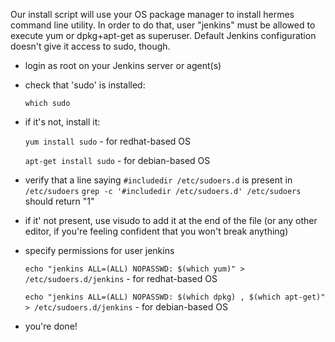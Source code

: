 Our install script will use your OS package manager to install hermes command line utility. In order to do that, user "jenkins" must be allowed to execute yum or dpkg+apt-get as superuser.
Default Jenkins configuration doesn't give it access to sudo, though.

* login as root on your Jenkins server or agent(s)
* check that 'sudo' is installed: 
	
	`which sudo`
* if it's not, install it:
	
	`yum install sudo` - for redhat-based OS
	
	`apt-get install sudo` - for debian-based OS
* verify that a line saying `#includedir /etc/sudoers.d` is present in `/etc/sudoers`
	`grep -c '#includedir /etc/sudoers.d' /etc/sudoers` should return "1"
* if it' not present, use visudo to add it at the end of the file (or any other editor, if you're feeling confident that you won't break anything)
* specify permissions for user jenkins
	
	`echo "jenkins ALL=(ALL) NOPASSWD: $(which yum)" > /etc/sudoers.d/jenkins` - for redhat-based OS
	
	`echo "jenkins ALL=(ALL) NOPASSWD: $(which dpkg) , $(which apt-get)" > /etc/sudoers.d/jenkins` - for debian-based OS
* you're done!